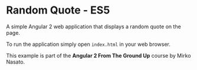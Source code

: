 # Random Quote - ES5

A simple Angular 2 web application that displays a random quote on the page.

To run the application simply open `index.html` in your web browser.

This example is part of the **Angular 2 From The Ground Up** course by Mirko Nasato.
